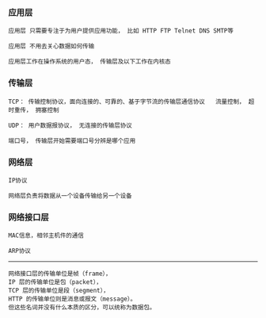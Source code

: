 ### 应用层

    应用层 只需要专注于为用户提供应用功能， 比如 HTTP FTP Telnet DNS SMTP等

    应用层 不用去关心数据如何传输

    应用层工作在操作系统的用户态， 传输层及以下工作在内核态

### 传输层

    TCP： 传输控制协议，面向连接的、可靠的、基于字节流的传输层通信协议   流量控制， 超时重传， 拥塞控制

    UDP： 用户数据报协议， 无连接的传输层协议

    端口号， 传输层开始需要端口号分辨是哪个应用

### 网络层

    IP协议

    网络层负责将数据从一个设备传输给另一个设备

### 网络接口层
    
    MAC信息，相邻主机件的通信
    
    ARP协议


-------------

    网络接口层的传输单位是帧（frame），
    IP 层的传输单位是包（packet），
    TCP 层的传输单位是段（segment），
    HTTP 的传输单位则是消息或报文（message）。
    但这些名词并没有什么本质的区分，可以统称为数据包。
